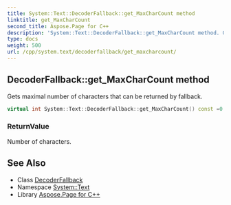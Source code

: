 ```yaml
---
title: System::Text::DecoderFallback::get_MaxCharCount method
linktitle: get_MaxCharCount
second_title: Aspose.Page for C++
description: 'System::Text::DecoderFallback::get_MaxCharCount method. Gets maximal number of characters that can be returned by fallback in C++.'
type: docs
weight: 500
url: /cpp/system.text/decoderfallback/get_maxcharcount/
---
```

## DecoderFallback::get_MaxCharCount method


Gets maximal number of characters that can be returned by fallback.

```cpp
virtual int System::Text::DecoderFallback::get_MaxCharCount() const =0
```


### ReturnValue

Number of characters.

## See Also

* Class [DecoderFallback](../)
* Namespace [System::Text](../../)
* Library [Aspose.Page for C++](../../../)

